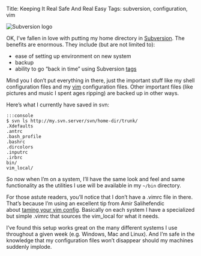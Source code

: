 Title: Keeping It Real Safe And Real Easy
Tags: subversion, configuration, vim

![Subversion logo](http://sethmason.com/images/7.png)

OK, I’ve fallen in love with putting my home directory in
[Subversion](http://subversion.tigris.org/ "A version control system to rival CVS").
The benefits are enormous. They include (but are not limited to):

-   ease of setting up environment on new system
-   backup
-   ability to go “back in time” using Subversion
    [tags](http://svnbook.red-bean.com/nightly/en/svn.branchmerge.tags.html "Tags rule")

Mind you I don’t put everything in there, just the important stuff like
my shell configuration files and my
[vim](http://www.vim.org "The one true editor") configuration files.
Other important files (like pictures and music I spent ages ripping) are
backed up in other ways.

Here’s what I currently have saved in svn:

    :::console
    $ svn ls http://my.svn.server/svn/home-dir/trunk/
    .Xdefaults
    .antrc
    .bash_profile
    .bashrc
    .dircolors
    .inputrc
    .irbrc
    bin/
    vim_local/

So now when I’m on a system, I’ll have the same look and feel and same
functionality as the utilities I use will be available in my `~/bin`
directory.

For those astute readers, you’ll notice that I don’t have a .vimrc file
in there. That’s because I’m using an excellent tip from Amir
Salihefendic\
about [taming your vim config](http://amix.dk/blog/viewEntry/162).
Basically on each system I have a specialized but simple .vimrc that
sources the vim\_local for what it needs.

I’ve found this setup works great on the many different systems I use
throughout a given week (e.g. Windows, Mac and Linux). And I’m safe in
the knowledge that my configuration files won’t disappear should my
machines suddenly implode.
